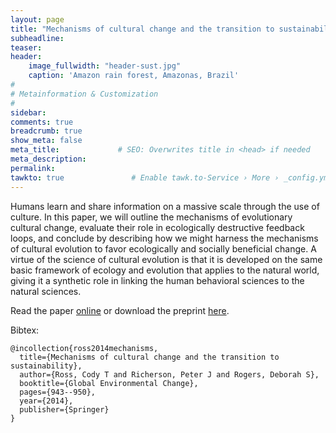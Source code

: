```yaml
---
layout: page
title: "Mechanisms of cultural change and the transition to sustainability"
subheadline: 
teaser: 
header:
    image_fullwidth: "header-sust.jpg"
    caption: 'Amazon rain forest, Amazonas, Brazil'
#
# Metainformation & Customization
#
sidebar: 
comments: true
breadcrumb: true
show_meta: false
meta_title:             # SEO: Overwrites title in <head> if needed
meta_description:
permalink:
tawkto: true               # Enable tawk.to-Service › More › _config.yml
---
```


Humans learn and share information on a massive scale through the use of culture. In this paper, we will outline the mechanisms of evolutionary cultural change, evaluate their role in ecologically destructive feedback loops, and conclude by describing how we might harness the mechanisms of cultural evolution to favor ecologically and socially beneficial change. A virtue of the science of cultural evolution is that it is developed on the same basic framework of ecology and evolution that applies to the natural world, giving it a synthetic role in linking the human behavioral sciences to the natural sciences. 

Read the paper [online][1] or download the preprint [here][2].

Bibtex:
```
@incollection{ross2014mechanisms,
  title={Mechanisms of cultural change and the transition to sustainability},
  author={Ross, Cody T and Richerson, Peter J and Rogers, Deborah S},
  booktitle={Global Environmental Change},
  pages={943--950},
  year={2014},
  publisher={Springer}
}
```

 [1]: http://link.springer.com/10.1007%2F978-94-007-5784-4_63
 [2]: https://github.com/Ctross/ctross.github.io/blob/master/pdfs/CESustainability.pdf
 

